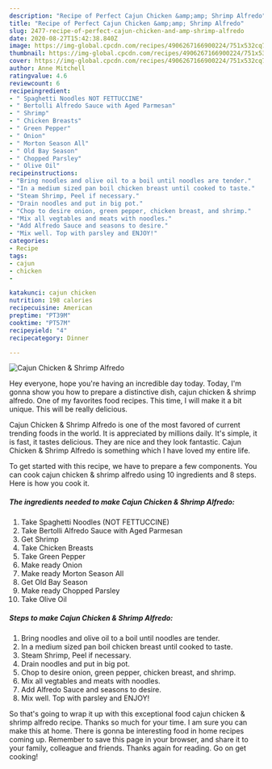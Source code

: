 ```yaml
---
description: "Recipe of Perfect Cajun Chicken &amp;amp; Shrimp Alfredo"
title: "Recipe of Perfect Cajun Chicken &amp;amp; Shrimp Alfredo"
slug: 2477-recipe-of-perfect-cajun-chicken-and-amp-shrimp-alfredo
date: 2020-08-27T15:42:38.840Z
image: https://img-global.cpcdn.com/recipes/4906267166900224/751x532cq70/cajun-chicken-shrimp-alfredo-recipe-main-photo.jpg
thumbnail: https://img-global.cpcdn.com/recipes/4906267166900224/751x532cq70/cajun-chicken-shrimp-alfredo-recipe-main-photo.jpg
cover: https://img-global.cpcdn.com/recipes/4906267166900224/751x532cq70/cajun-chicken-shrimp-alfredo-recipe-main-photo.jpg
author: Anne Mitchell
ratingvalue: 4.6
reviewcount: 6
recipeingredient:
- " Spaghetti Noodles NOT FETTUCCINE"
- " Bertolli Alfredo Sauce with Aged Parmesan"
- " Shrimp"
- " Chicken Breasts"
- " Green Pepper"
- " Onion"
- " Morton Season All"
- " Old Bay Season"
- " Chopped Parsley"
- " Olive Oil"
recipeinstructions:
- "Bring noodles and olive oil to a boil until noodles are tender."
- "In a medium sized pan boil chicken breast until cooked to taste."
- "Steam Shrimp, Peel if necessary."
- "Drain noodles and put in big pot."
- "Chop to desire onion, green pepper, chicken breast, and shrimp."
- "Mix all vegtables and meats with noodles."
- "Add Alfredo Sauce and seasons to desire."
- "Mix well. Top with parsley and ENJOY!"
categories:
- Recipe
tags:
- cajun
- chicken
- 

katakunci: cajun chicken  
nutrition: 198 calories
recipecuisine: American
preptime: "PT39M"
cooktime: "PT57M"
recipeyield: "4"
recipecategory: Dinner

---
```



![Cajun Chicken &amp; Shrimp Alfredo](https://img-global.cpcdn.com/recipes/4906267166900224/751x532cq70/cajun-chicken-shrimp-alfredo-recipe-main-photo.jpg)

Hey everyone, hope you're having an incredible day today. Today, I'm gonna show you how to prepare a distinctive dish, cajun chicken &amp; shrimp alfredo. One of my favorites food recipes. This time, I will make it a bit unique. This will be really delicious.

Cajun Chicken &amp; Shrimp Alfredo is one of the most favored of current trending foods in the world. It is appreciated by millions daily. It's simple, it is fast, it tastes delicious. They are nice and they look fantastic. Cajun Chicken &amp; Shrimp Alfredo is something which I have loved my entire life.




To get started with this recipe, we have to prepare a few components. You can cook cajun chicken &amp; shrimp alfredo using 10 ingredients and 8 steps. Here is how you cook it.

<!--inarticleads1-->

##### The ingredients needed to make Cajun Chicken &amp; Shrimp Alfredo:

1. Take  Spaghetti Noodles (NOT FETTUCCINE)
1. Take  Bertolli Alfredo Sauce with Aged Parmesan
1. Get  Shrimp
1. Take  Chicken Breasts
1. Take  Green Pepper
1. Make ready  Onion
1. Make ready  Morton Season All
1. Get  Old Bay Season
1. Make ready  Chopped Parsley
1. Take  Olive Oil




<!--inarticleads2-->

##### Steps to make Cajun Chicken &amp; Shrimp Alfredo:

1. Bring noodles and olive oil to a boil until noodles are tender.
1. In a medium sized pan boil chicken breast until cooked to taste.
1. Steam Shrimp, Peel if necessary.
1. Drain noodles and put in big pot.
1. Chop to desire onion, green pepper, chicken breast, and shrimp.
1. Mix all vegtables and meats with noodles.
1. Add Alfredo Sauce and seasons to desire.
1. Mix well. Top with parsley and ENJOY!




So that's going to wrap it up with this exceptional food cajun chicken &amp; shrimp alfredo recipe. Thanks so much for your time. I am sure you can make this at home. There is gonna be interesting food in home recipes coming up. Remember to save this page in your browser, and share it to your family, colleague and friends. Thanks again for reading. Go on get cooking!
